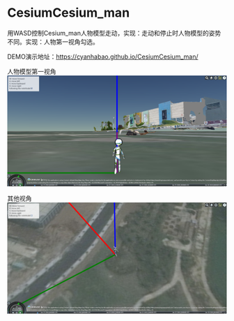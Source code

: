 # CesiumCesium_man
用WASD控制Cesium_man人物模型走动，实现：走动和停止时人物模型的姿势不同。实现：人物第一视角勾选。

DEMO演示地址：https://cyanhabao.github.io/CesiumCesium_man/

人物模型第一视角
![image](https://github.com/CyanHabao/CesiumCesium_man/blob/master/roleModelAngle.png)

其他视角
![image](https://github.com/CyanHabao/CesiumCesium_man/blob/master/OtherAngle.png)
